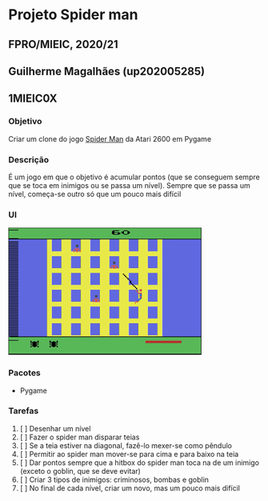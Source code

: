 # Projeto Spider man
## FPRO/MIEIC, 2020/21
## Guilherme Magalhães (up202005285)
## 1MIEIC0X

### Objetivo

Criar um clone do jogo [Spider Man](https://www.free80sarcade.com/atari2600_SpiderMan.php) da Atari 2600 em Pygame

### Descrição

É um jogo em que o objetivo é acumular pontos (que se conseguem sempre que se toca em inimigos ou se passa um nível). Sempre que se passa um nível, começa-se outro só que um pouco mais difícil

### UI

![UI](ui.png)

### Pacotes

- Pygame

### Tarefas
1. [ ] Desenhar um nível
2. [ ] Fazer o spider man disparar teias
3. [ ] Se a teia estiver na diagonal, fazê-lo mexer-se como pêndulo
4. [ ] Permitir ao spider man mover-se para cima e para baixo na teia
5. [ ] Dar pontos sempre que a hitbox do spider man toca na de um inimigo (exceto o goblin, que se deve evitar)
6. [ ] Criar 3 tipos de inimigos: criminosos, bombas e goblin
7. [ ] No final de cada nível, criar um novo, mas um pouco mais difícil
